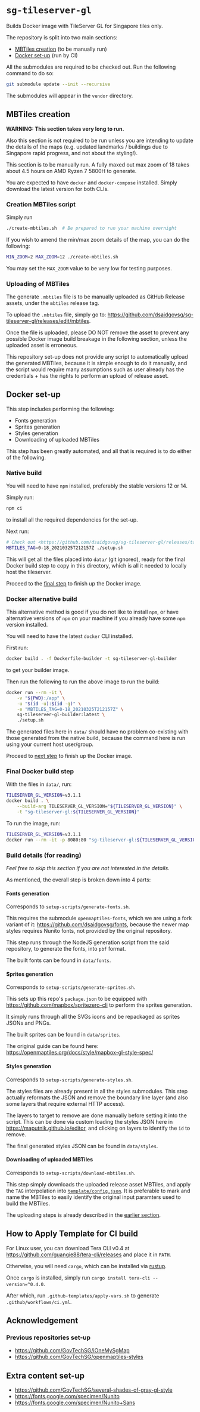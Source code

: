 # `sg-tileserver-gl`

Builds Docker image with TileServer GL for Singapore tiles only.

The repository is split into two main sections:

- [MBTiles creation](#MBTiles-creation) (to be manually run)
- [Docker set-up](#Docker-set-up) (run by CI)

All the submodules are required to be checked out. Run the following command to do so:

```bash
git submodule update --init --recursive
```

The submodules will appear in the `vendor` directory.

## MBTiles creation

**WARNING: This section takes very long to run.**

Also this section is not required to be run unless you are intending to update the details of the
maps (e.g. updated landmarks / buildings due to Singapore rapid progress, and not about the
styling!).

This section is to be manually run. A fully maxed out max zoom of 18 takes about 4.5 hours on AMD
Ryzen 7 5800H to generate.

You are expected to have `docker` and `docker-compose` installed. Simply download the latest version
for both CLIs.

### Creation MBTiles script

Simply run

```bash
./create-mbtiles.sh  # Be prepared to run your machine overnight
```

If you wish to amend the min/max zoom details of the map, you can do the following:

```bash
MIN_ZOOM=2 MAX_ZOOM=12 ./create-mbtiles.sh
```

You may set the `MAX_ZOOM` value to be very low for testing purposes.

### Uploading of MBTiles

The generate `.mbtiles` file is to be manually uploaded as GitHub Release assets, under the
`mbtiles` release tag.

To upload the `.mbtiles` file, simply go to:
<https://github.com/dsaidgovsg/sg-tileserver-gl/releases/edit/mbtiles>.

Once the file is uploaded, please DO NOT remove the asset to prevent any possible Docker image build
breakage in the following section, unless the uploaded asset is erroneous.

This repository set-up does not provide any script to automatically upload the generated MBTiles,
because it is simple enough to do it manually, and the script would require many assumptions such as
user already has the credentials + has the rights to perform an upload of release asset.

## Docker set-up

This step includes performing the following:

- Fonts generation
- Sprites generation
- Styles generation
- Downloading of uploaded MBTiles

This step has been greatly automated, and all that is required is to do either of the following.

### Native build

You will need to have `npm` installed, preferably the stable versions 12 or 14.

Simply run:

```bash
npm ci
```

to install all the required dependencies for the set-up.

Next run:

```bash
# Check out <https://github.com/dsaidgovsg/sg-tileserver-gl/releases/tag/mbtiles> for the possible tags
MBTILES_TAG=0-18_20210325T212157Z ./setup.sh
```

This will get all the files placed into `data/` (git ignored), ready for the final Docker build step
to copy in this directory, which is all it needed to locally host the tileserver.

Proceed to the [final step](#Final-Docker-build-step) to finish up the Docker image.

### Docker alternative build

This alternative method is good if you do not like to install `npm`, or have alternative versions
of `npm` on your machine if you already have some `npm` version installed.

You will need to have the latest `docker` CLI installed.

First run:

```bash
docker build . -f Dockerfile-builder -t sg-tileserver-gl-builder
```

to get your builder image.

Then run the following to run the above image to run the build:

```bash
docker run --rm -it \
    -v "${PWD}:/app" \
    -u "$(id -u):$(id -g)" \
    -e "MBTILES_TAG=0-18_20210325T212157Z" \
    sg-tileserver-gl-builder:latest \
    ./setup.sh
```

The generated files here in `data/` should have no problem co-existing with those generated from the
native build, because the command here is run using your current host user/group.

Proceed to [next step](#Final-Docker-build-step) to finish up the Docker image.

### Final Docker build step

With the files in `data/`, run:

```bash
TILESERVER_GL_VERSION=v3.1.1
docker build . \
    --build-arg TILESERVER_GL_VERSION="${TILESERVER_GL_VERSION}" \
    -t "sg-tileserver-gl:${TILESERVER_GL_VERSION}"
```

To run the image, run:

```bash
TILESERVER_GL_VERSION=v3.1.1
docker run --rm -it -p 8080:80 "sg-tileserver-gl:${TILESERVER_GL_VERSION}"
```

### Build details (for reading)

*Feel free to skip this section if you are not interested in the details.*

As mentioned, the overall step is broken down into 4 parts:

#### Fonts generation

Corresponds to `setup-scripts/generate-fonts.sh`.

This requires the submodule `openmaptiles-fonts`, which we are using a fork variant of it:
<https://github.com/dsaidgovsg/fonts>, because the newer map styles requires Nunito fonts, not
provided by the original repository.

This step runs through the NodeJS generation script from the said repository, to generate the fonts,
into `pbf` format.

The built fonts can be found in `data/fonts`.

#### Sprites generation

Corresponds to `setup-scripts/generate-sprites.sh`.

This sets up this repo's `package.json` to be equipped with
<https://github.com/mapbox/spritezero-cli> to perform the sprites generation.

It simply runs through all the SVGs icons and be repackaged as sprites JSONs and PNGs.

The built sprites can be found in `data/sprites`.

The original guide can be found here:
<https://openmaptiles.org/docs/style/mapbox-gl-style-spec/>

#### Styles generation

Corresponds to `setup-scripts/generate-styles.sh`.

The styles files are already present in all the styles submodules. This step actually reformats the
JSON and remove the boundary line layer (and also some layers that require external HTTP access).

The layers to target to remove are done manually before setting it into the script. This can be done
via custom loading the styles JSON here in <https://maputnik.github.io/editor>, and clicking on
layers to identify the `id` to remove.

The final generated styles JSON can be found in `data/styles`.

#### Downloading of uploaded MBTiles

Corresponds to `setup-scripts/download-mbtiles.sh`.

This step simply downloads the uploaded release asset MBTiles, and apply the `TAG` interpolation
into [`template/config.json`](template/config.json). It is preferable to mark and name the MBTiles
to easily identify the original input paramters used to build the MBTiles.

The uploading steps is already described in the [earlier section](#MBTiles-creation).

## How to Apply Template for CI build

For Linux user, you can download Tera CLI v0.4 at <https://github.com/guangie88/tera-cli/releases>
and place it in `PATH`.

Otherwise, you will need `cargo`, which can be installed via [rustup](https://rustup.rs/).

Once `cargo` is installed, simply run `cargo install tera-cli --version=^0.4.0`.

After which, run `.github-templates/apply-vars.sh` to generate `.github/workflows/ci.yml`.

## Acknowledgement

### Previous repositories set-up

- <https://github.com/GovTechSG/iOneMySgMap>
- <https://github.com/GovTechSG/openmaptiles-styles>

## Extra content set-up

- <https://github.com/GovTechSG/several-shades-of-gray-gl-style>
- <https://fonts.google.com/specimen/Nunito>
- <https://fonts.google.com/specimen/Nunito+Sans>
